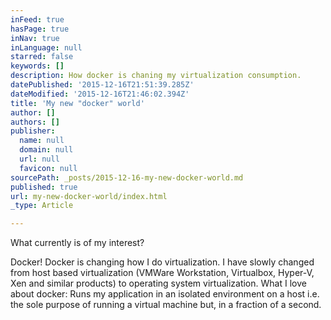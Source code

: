```yaml
---
inFeed: true
hasPage: true
inNav: true
inLanguage: null
starred: false
keywords: []
description: How docker is chaning my virtualization consumption.
datePublished: '2015-12-16T21:51:39.285Z'
dateModified: '2015-12-16T21:46:02.394Z'
title: 'My new "docker" world'
author: []
authors: []
publisher:
  name: null
  domain: null
  url: null
  favicon: null
sourcePath: _posts/2015-12-16-my-new-docker-world.md
published: true
url: my-new-docker-world/index.html
_type: Article

---
```

What currently is of my interest?

Docker! Docker is changing how I do virtualization. I have slowly changed from host based virtualization (VMWare Workstation, Virtualbox, Hyper-V, Xen and similar products) to operating system virtualization. What I love about docker: Runs my application in an isolated environment on a host i.e. the sole purpose of running a virtual machine but, in a fraction of a second.